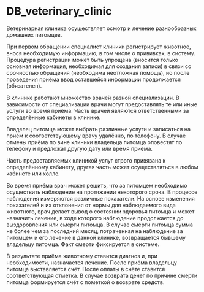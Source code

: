 # DB_veterinary_clinic
Ветеринарная клиника осуществляет осмотр и лечение разнообразных домашних питомцев. 

При первом обращении специалист клиники регистрирует животное, внося необходимую информацию, в том числе о прививках, в систему. Процедура регистрации может быть упрощена (вносится только основная информация, необходимая для создания записи) в связи со срочностью обращения (необходима неотложная помощь), но после проведения приёма ввод оставшейся информации продолжается (обязателен).

В клинике работают множество врачей разной специализации. В зависимости от специализации врачи могут предоставлять те или иные услуги во время приёма. Часть врачей являются ответственными за определённые кабинеты в клинике.

Владелец питомца может выбрать различные услуги и записаться на приём к соответствующему врачу удалённо, по телефону. В случае отмены приёма по вине клиники владельца питомца оповестят по телефону и предложат другую дату или время приёма. 

Часть предоставляемых клиникой услуг строго привязана к определённому кабинету, другая часть может осуществляться в любом кабинете или холле. 

Во время приёма врач может решить, что за питомцем необходимо осуществить наблюдение на протяжении некоторого срока. В процессе наблюдения измеряются различные показатели. На основе изменения показателей и их отклонения от нормы для наблюдаемого вида животного, врач делает вывод о состоянии здоровья питомца и может назначить лечение, в ходе которого наблюдение продолжается до выздоровления или смерти питомца. В случае смерти питомца сумма не более чем за последний месяц, потраченная на наблюдение за питомцем и его лечение в данной клинике, возвращается бывшему владельцу питомца. Факт смерти фиксируется в системе.

В результате приёма животному ставится диагноз и, при необходимости, назначается лечение. После приёма владельцу питомца выставляется счёт. После оплаты в счёте ставится соответствующая отметка. В случае возврата денег по причине смерти питомца формируется счёт с пометкой о возврате средств.
